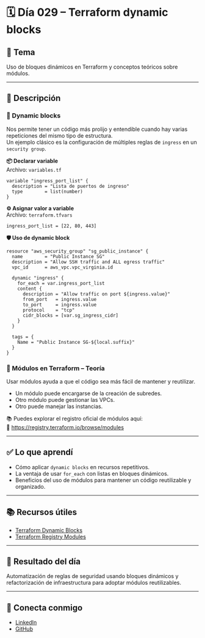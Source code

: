 # 🗓️ Día 029 – Terraform dynamic blocks

## 📌 Tema

Uso de bloques dinámicos en Terraform y conceptos teóricos sobre módulos.

---

## 📘 Descripción

### 🔁 Dynamic blocks

Nos permite tener un código más prolijo y entendible cuando hay varias repeticiones del mismo tipo de estructura.  
Un ejemplo clásico es la configuración de múltiples reglas de `ingress` en un `security group`.

**📦 Declarar variable**  
Archivo: `variables.tf`

```
variable "ingress_port_list" {
  description = "Lista de puertos de ingreso"
  type        = list(number)
}
```

**⚙️ Asignar valor a variable**  
Archivo: `terraform.tfvars`

```
ingress_port_list = [22, 80, 443]
```

**🛡️ Uso de dynamic block**

```
resource "aws_security_group" "sg_public_instance" {
  name        = "Public Instance SG"
  description = "Allow SSH traffic and ALL egress traffic"
  vpc_id      = aws_vpc.vpc_virginia.id

  dynamic "ingress" {
    for_each = var.ingress_port_list
    content {
      description = "Allow traffic on port ${ingress.value}"
      from_port   = ingress.value
      to_port     = ingress.value
      protocol    = "tcp"
      cidr_blocks = [var.sg_ingress_cidr]
    }
  }

  tags = {
    Name = "Public Instance SG-${local.suffix}"
  }
}
```

### 🧱 Módulos en Terraform – Teoría

Usar módulos ayuda a que el código sea más fácil de mantener y reutilizar.

- Un módulo puede encargarse de la creación de subredes.
- Otro módulo puede gestionar las VPCs.
- Otro puede manejar las instancias.

📚 Puedes explorar el registro oficial de módulos aquí:  
🔗 https://registry.terraform.io/browse/modules

---

## ✅ Lo que aprendí

- Cómo aplicar `dynamic blocks` en recursos repetitivos.
- La ventaja de usar `for_each` con listas en bloques dinámicos.
- Beneficios del uso de módulos para mantener un código reutilizable y organizado.

---

## 📚 Recursos útiles

- [Terraform Dynamic Blocks](https://developer.hashicorp.com/terraform/language/expressions/dynamic-blocks)
- [Terraform Registry Modules](https://registry.terraform.io/browse/modules)

---

## 🌟 Resultado del día

Automatización de reglas de seguridad usando bloques dinámicos y refactorización de infraestructura para adoptar módulos reutilizables.

---

## 🤝 Conecta conmigo

- [LinkedIn](https://www.linkedin.com/in/luis-felipe-carrasco/)
- [GitHub](https://github.com/pipeddev/)
